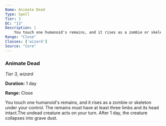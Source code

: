 ```yaml
---
Name: Animate Dead
Type: Spell
Tier: 3
DC: "13"
Description: |
    You touch one humanoid's remains, and it rises as a zombie or skeleton under your control. The remains must have at least three limbs and its head intact.The undead creature acts on your turn. After 1 day, the creature collapses into grave dust.Duration: "1 day"
Range: "Close"
Classes: ['wizard']
Source: "Core"
---
```


### Animate Dead

_Tier 3, wizard_

**Duration:** 1 day

**Range:** Close

You touch one humanoid's remains, and it rises as a zombie or skeleton under your control. The remains must have at least three limbs and its head intact.The undead creature acts on your turn. After 1 day, the creature collapses into grave dust.

